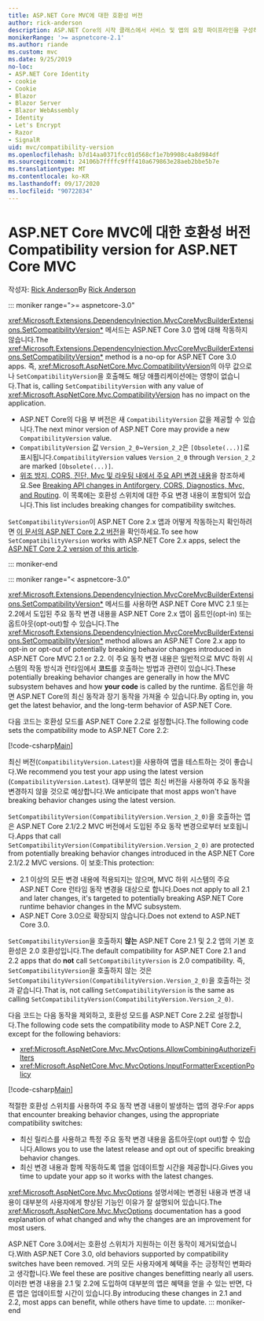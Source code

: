 ```yaml
---
title: ASP.NET Core MVC에 대한 호환성 버전
author: rick-anderson
description: ASP.NET Core의 시작 클래스에서 서비스 및 앱의 요청 파이프라인을 구성하는 방법을 알아봅니다.
monikerRange: '>= aspnetcore-2.1'
ms.author: riande
ms.custom: mvc
ms.date: 9/25/2019
no-loc:
- ASP.NET Core Identity
- cookie
- Cookie
- Blazor
- Blazor Server
- Blazor WebAssembly
- Identity
- Let's Encrypt
- Razor
- SignalR
uid: mvc/compatibility-version
ms.openlocfilehash: b7d14aa0371fcc01d568cf1e7b9908c4a8d984df
ms.sourcegitcommit: 24106b7ffffc9fff410a679863e28aeb2bbe5b7e
ms.translationtype: MT
ms.contentlocale: ko-KR
ms.lasthandoff: 09/17/2020
ms.locfileid: "90722834"
---
```

# <a name="compatibility-version-for-aspnet-core-mvc"></a><span data-ttu-id="c6d04-103">ASP.NET Core MVC에 대한 호환성 버전</span><span class="sxs-lookup"><span data-stu-id="c6d04-103">Compatibility version for ASP.NET Core MVC</span></span>

<span data-ttu-id="c6d04-104">작성자: [Rick Anderson](https://twitter.com/RickAndMSFT)</span><span class="sxs-lookup"><span data-stu-id="c6d04-104">By [Rick Anderson](https://twitter.com/RickAndMSFT)</span></span>

::: moniker range=">= aspnetcore-3.0"

<span data-ttu-id="c6d04-105"><xref:Microsoft.Extensions.DependencyInjection.MvcCoreMvcBuilderExtensions.SetCompatibilityVersion*> 메서드는 ASP.NET Core 3.0 앱에 대해 작동하지 않습니다.</span><span class="sxs-lookup"><span data-stu-id="c6d04-105">The <xref:Microsoft.Extensions.DependencyInjection.MvcCoreMvcBuilderExtensions.SetCompatibilityVersion*> method is a no-op for ASP.NET Core 3.0 apps.</span></span> <span data-ttu-id="c6d04-106">즉, <xref:Microsoft.AspNetCore.Mvc.CompatibilityVersion>의 아무 값으로나 `SetCompatibilityVersion`을 호출해도 해당 애플리케이션에는 영향이 없습니다.</span><span class="sxs-lookup"><span data-stu-id="c6d04-106">That is, calling `SetCompatibilityVersion` with any value of <xref:Microsoft.AspNetCore.Mvc.CompatibilityVersion> has no impact on the application.</span></span>

* <span data-ttu-id="c6d04-107">ASP.NET Core의 다음 부 버전은 새 `CompatibilityVersion` 값을 제공할 수 있습니다.</span><span class="sxs-lookup"><span data-stu-id="c6d04-107">The next minor version of ASP.NET Core may provide a new `CompatibilityVersion` value.</span></span>
* <span data-ttu-id="c6d04-108">`CompatibilityVersion` 값 `Version_2_0`~`Version_2_2`은 `[Obsolete(...)]`로 표시됩니다.</span><span class="sxs-lookup"><span data-stu-id="c6d04-108">`CompatibilityVersion` values `Version_2_0` through `Version_2_2` are marked `[Obsolete(...)]`.</span></span>
* <span data-ttu-id="c6d04-109">[위조 방지, CORS, 진단, Mvc 및 라우팅 내에서 주요 API 변경 내용](https://github.com/aspnet/Announcements/issues/387)을 참조하세요.</span><span class="sxs-lookup"><span data-stu-id="c6d04-109">See [Breaking API changes in Antiforgery, CORS, Diagnostics, Mvc, and Routing](https://github.com/aspnet/Announcements/issues/387).</span></span> <span data-ttu-id="c6d04-110">이 목록에는 호환성 스위치에 대한 주요 변경 내용이 포함되어 있습니다.</span><span class="sxs-lookup"><span data-stu-id="c6d04-110">This list includes breaking changes for compatibility switches.</span></span>

<span data-ttu-id="c6d04-111">`SetCompatibilityVersion`이 ASP.NET Core 2.x 앱과 어떻게 작동하는지 확인하려면 [이 문서의 ASP.NET Core 2.2 버전](?view=aspnetcore-2.2)을 확인하세요.</span><span class="sxs-lookup"><span data-stu-id="c6d04-111">To see how `SetCompatibilityVersion` works with ASP.NET Core 2.x apps, select the [ASP.NET Core 2.2 version of this article](?view=aspnetcore-2.2).</span></span>

::: moniker-end

::: moniker range="< aspnetcore-3.0"

<span data-ttu-id="c6d04-112"><xref:Microsoft.Extensions.DependencyInjection.MvcCoreMvcBuilderExtensions.SetCompatibilityVersion*> 메서드를 사용하면 ASP.NET Core MVC 2.1 또는 2.2에서 도입된 주요 동작 변경 내용을 ASP.NET Core 2.x 앱이 옵트인(opt-in) 또는 옵트아웃(opt-out)할 수 있습니다.</span><span class="sxs-lookup"><span data-stu-id="c6d04-112">The <xref:Microsoft.Extensions.DependencyInjection.MvcCoreMvcBuilderExtensions.SetCompatibilityVersion*> method allows an ASP.NET Core 2.x app to opt-in or opt-out of potentially breaking behavior changes introduced in ASP.NET Core MVC 2.1 or 2.2.</span></span> <span data-ttu-id="c6d04-113">이 주요 동작 변경 내용은 일반적으로 MVC 하위 시스템의 작동 방식과 런타임에서 **코드**를 호출하는 방법과 관련이 있습니다.</span><span class="sxs-lookup"><span data-stu-id="c6d04-113">These potentially breaking behavior changes are generally in how the MVC subsystem behaves and how **your code** is called by the runtime.</span></span> <span data-ttu-id="c6d04-114">옵트인을 하면 ASP.NET Core의 최신 동작과 장기 동작을 가져올 수 있습니다.</span><span class="sxs-lookup"><span data-stu-id="c6d04-114">By opting in, you get the latest behavior, and the long-term behavior of ASP.NET Core.</span></span>

<span data-ttu-id="c6d04-115">다음 코드는 호환성 모드를 ASP.NET Core 2.2로 설정합니다.</span><span class="sxs-lookup"><span data-stu-id="c6d04-115">The following code sets the compatibility mode to ASP.NET Core 2.2:</span></span>

[!code-csharp[Main](compatibility-version/samples/2.x/CompatibilityVersionSample/Startup.cs?name=snippet1)]

<span data-ttu-id="c6d04-116">최신 버전(`CompatibilityVersion.Latest`)을 사용하여 앱을 테스트하는 것이 좋습니다.</span><span class="sxs-lookup"><span data-stu-id="c6d04-116">We recommend you test your app using the latest version (`CompatibilityVersion.Latest`).</span></span> <span data-ttu-id="c6d04-117">대부분의 앱은 최신 버전을 사용하여 주요 동작을 변경하지 않을 것으로 예상합니다.</span><span class="sxs-lookup"><span data-stu-id="c6d04-117">We anticipate that most apps won't have breaking behavior changes using the latest version.</span></span>

<span data-ttu-id="c6d04-118">`SetCompatibilityVersion(CompatibilityVersion.Version_2_0)`을 호출하는 앱은 ASP.NET Core 2.1/2.2 MVC 버전에서 도입된 주요 동작 변경으로부터 보호됩니다.</span><span class="sxs-lookup"><span data-stu-id="c6d04-118">Apps that call `SetCompatibilityVersion(CompatibilityVersion.Version_2_0)` are protected from potentially breaking behavior changes introduced in the ASP.NET Core 2.1/2.2 MVC versions.</span></span> <span data-ttu-id="c6d04-119">이 보호:</span><span class="sxs-lookup"><span data-stu-id="c6d04-119">This protection:</span></span>

* <span data-ttu-id="c6d04-120">2.1 이상의 모든 변경 내용에 적용되지는 않으며, MVC 하위 시스템의 주요 ASP.NET Core 런타임 동작 변경을 대상으로 합니다.</span><span class="sxs-lookup"><span data-stu-id="c6d04-120">Does not apply to all 2.1 and later changes, it's targeted to potentially breaking ASP.NET Core runtime behavior changes in the MVC subsystem.</span></span>
* <span data-ttu-id="c6d04-121">ASP.NET Core 3.0으로 확장되지 않습니다.</span><span class="sxs-lookup"><span data-stu-id="c6d04-121">Does not extend to ASP.NET Core 3.0.</span></span>

<span data-ttu-id="c6d04-122">`SetCompatibilityVersion`을 호출하지 **않는** ASP.NET Core 2.1 및 2.2 앱의 기본 호환성은 2.0 호환성입니다.</span><span class="sxs-lookup"><span data-stu-id="c6d04-122">The default compatibility for ASP.NET Core 2.1 and 2.2 apps that do **not** call `SetCompatibilityVersion` is 2.0 compatibility.</span></span> <span data-ttu-id="c6d04-123">즉, `SetCompatibilityVersion`을 호출하지 않는 것은 `SetCompatibilityVersion(CompatibilityVersion.Version_2_0)`을 호출하는 것과 같습니다.</span><span class="sxs-lookup"><span data-stu-id="c6d04-123">That is, not calling `SetCompatibilityVersion` is the same as calling `SetCompatibilityVersion(CompatibilityVersion.Version_2_0)`.</span></span>

<span data-ttu-id="c6d04-124">다음 코드는 다음 동작을 제외하고, 호환성 모드를 ASP.NET Core 2.2로 설정합니다.</span><span class="sxs-lookup"><span data-stu-id="c6d04-124">The following code sets the compatibility mode to ASP.NET Core 2.2, except for the following behaviors:</span></span>

* <xref:Microsoft.AspNetCore.Mvc.MvcOptions.AllowCombiningAuthorizeFilters>
* <xref:Microsoft.AspNetCore.Mvc.MvcOptions.InputFormatterExceptionPolicy>

[!code-csharp[Main](compatibility-version/samples/2.x/CompatibilityVersionSample/Startup2.cs?name=snippet1)]

<span data-ttu-id="c6d04-125">적절한 호환성 스위치를 사용하여 주요 동작 변경 내용이 발생하는 앱의 경우:</span><span class="sxs-lookup"><span data-stu-id="c6d04-125">For apps that encounter breaking behavior changes, using the appropriate compatibility switches:</span></span>

* <span data-ttu-id="c6d04-126">최신 릴리스를 사용하고 특정 주요 동작 변경 내용을 옵트아웃(opt out)할 수 있습니다.</span><span class="sxs-lookup"><span data-stu-id="c6d04-126">Allows you to use the latest release and opt out of specific breaking behavior changes.</span></span>
* <span data-ttu-id="c6d04-127">최신 변경 내용과 함께 작동하도록 앱을 업데이트할 시간을 제공합니다.</span><span class="sxs-lookup"><span data-stu-id="c6d04-127">Gives you time to update your app so it works with the latest changes.</span></span>

<span data-ttu-id="c6d04-128"><xref:Microsoft.AspNetCore.Mvc.MvcOptions> 설명서에는 변경된 내용과 변경 내용이 대부분의 사용자에게 향상된 기능인 이유가 잘 설명되어 있습니다.</span><span class="sxs-lookup"><span data-stu-id="c6d04-128">The <xref:Microsoft.AspNetCore.Mvc.MvcOptions> documentation has a good explanation of what changed and why the changes are an improvement for most users.</span></span>

<span data-ttu-id="c6d04-129">ASP.NET Core 3.0에서는 호환성 스위치가 지원하는 이전 동작이 제거되었습니다.</span><span class="sxs-lookup"><span data-stu-id="c6d04-129">With ASP.NET Core 3.0, old behaviors supported by compatibility switches have been removed.</span></span> <span data-ttu-id="c6d04-130">거의 모든 사용자에게 혜택을 주는 긍정적인 변화라고 생각합니다.</span><span class="sxs-lookup"><span data-stu-id="c6d04-130">We feel these are positive changes benefitting nearly all users.</span></span> <span data-ttu-id="c6d04-131">이러한 변경 내용을 2.1 및 2.2에 도입하여 대부분의 앱은 혜택을 얻을 수 있는 반면, 다른 앱은 업데이트할 시간이 있습니다.</span><span class="sxs-lookup"><span data-stu-id="c6d04-131">By introducing these changes in 2.1 and 2.2, most apps can benefit, while others have time to update.</span></span>
::: moniker-end